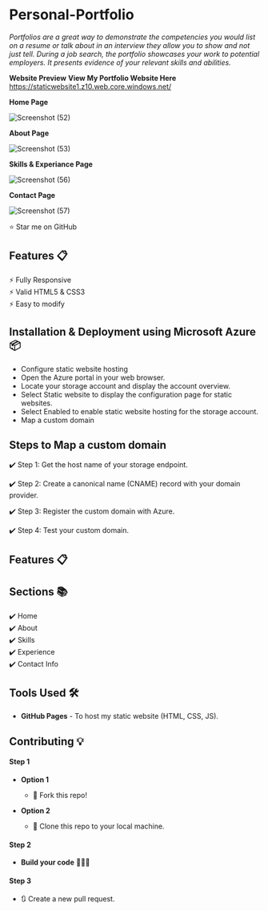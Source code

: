 # Personal-Portfolio
*Portfolios are a great way to demonstrate the competencies you would list on a resume or talk about in an interview they allow you to show and not just tell. During a job search, the portfolio showcases your work to potential employers. It presents evidence of your relevant skills and abilities.*

**Website Preview**
**View My Portfolio Website Here**
https://staticwebsite1.z10.web.core.windows.net/

**Home Page**

![Screenshot (52)](https://user-images.githubusercontent.com/96653846/171343362-417e1c97-2858-4d84-898a-f6baf464acd0.png)


**About Page**


![Screenshot (53)](https://user-images.githubusercontent.com/96653846/171343388-fd01892d-c2f9-42dc-91d5-71ce571c5575.png)


**Skills & Experiance Page**


![Screenshot (56)](https://user-images.githubusercontent.com/96653846/171343417-2667da34-3a7a-4ca9-a987-dd2e64ef3b06.png)


**Contact Page**


![Screenshot (57)](https://user-images.githubusercontent.com/96653846/171343431-15dd57e6-9c30-49fb-b470-c4a37646f933.png)

:star: Star me on GitHub 

## Features 📋
⚡️ Fully Responsive\
⚡️ Valid HTML5 & CSS3\
⚡️ Easy to modify

## Installation & Deployment using Microsoft Azure 📦
- Configure static website hosting
- Open the Azure portal in your web browser.
- Locate your storage account and display the account overview.
- Select Static website to display the configuration page for static websites.
- Select Enabled to enable static website hosting for the storage account.
- Map a custom domain 

## Steps to Map a custom domain ## 

 ✔️ Step 1: Get the host name of your storage endpoint.

✔️ Step 2: Create a canonical name (CNAME) record with your domain provider.

✔️ Step 3: Register the custom domain with Azure.

✔️ Step 4: Test your custom domain.

## Features 📋
## Sections 📚
✔️ Home\
✔️ About\
✔️ Skills\
✔️ Experience\
✔️ Contact Info



## Tools Used 🛠️
* <b>GitHub Pages</b> - To host my static website (HTML, CSS, JS).

## Contributing 💡
#### Step 1

- **Option 1**
    - 🍴 Fork this repo!

- **Option 2**
    - 👯 Clone this repo to your local machine.


#### Step 2

- **Build your code** 🔨🔨🔨

#### Step 3

- 🔃 Create a new pull request.



